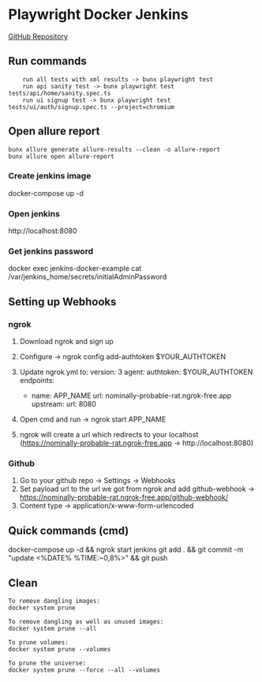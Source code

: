# Playwright Docker Jenkins
[GitHub Repository](https://github.com/A-Makeyev/playwright-docker-jenkins)

## Run commands
```
    run all tests with xml results -> bunx playwright test
    run api sanity test -> bunx playwright test tests/api/home/sanity.spec.ts
    run ui signup test -> bunx playwright test tests/ui/auth/signup.spec.ts --project=chromium
```

## Open allure report
```
bunx allure generate allure-results --clean -o allure-report
bunx allure open allure-report
```

### Create jenkins image
docker-compose up -d

### Open jenkins
http://localhost:8080

### Get jenkins password
docker exec jenkins-docker-example cat /var/jenkins_home/secrets/initialAdminPassword

## Setting up Webhooks
### ngrok
1) Download ngrok and sign up
2) Configure -> ngrok config add-authtoken $YOUR_AUTHTOKEN
3) Update ngrok.yml to:
    version: 3
    agent:
    authtoken: $YOUR_AUTHTOKEN
    endpoints:
    - name: APP_NAME
        url: nominally-probable-rat.ngrok-free.app
        upstream:
        url: 8080

4) Open cmd and run -> ngrok start APP_NAME
5) ngrok will create a url which redirects to your localhost (https://nominally-probable-rat.ngrok-free.app -> http://localhost:8080)

### Github
1) Go to your github repo -> Settings -> Webhooks
2) Set payload url to the url we got from ngrok and add github-webhook -> https://nominally-probable-rat.ngrok-free.app/github-webhook/
3) Content type -> application/x-www-form-urlencoded

## Quick commands (cmd)
docker-compose up -d && ngrok start jenkins
git add . && git commit -m "update <%DATE% %TIME:~0,8%>" && git push


## Clean
```
To remove dangling images:
docker system prune

To remove dangling as well as unused images:
docker system prune --all

To prune volumes:
docker system prune --volumes

To prune the universe:
docker system prune --force --all --volumes
```
